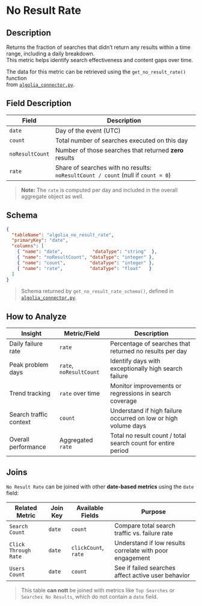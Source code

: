 # No Result Rate

## Description

Returns the fraction of searches that didn’t return any results within a time range, including a daily breakdown.  
This metric helps identify search effectiveness and content gaps over time.

The data for this metric can be retrieved using the `get_no_result_rate()` function  
from [`algolia_connector.py`](../algolia_connector.py).

## Field Description

| Field            | Description                                                                      |
|------------------|----------------------------------------------------------------------------------|
| `date`           | Day of the event (UTC)                                                           |
| `count`          | Total number of searches executed on this day                                   |
| `noResultCount`  | Number of those searches that returned **zero** results                         |
| `rate`           | Share of searches with no results: `noResultCount / count` (null if `count = 0`) |

> **Note:** The `rate` is computed per day and included in the overall aggregate object as well.

## Schema

```json
{
  "tableName": "algolia_no_result_rate",
  "primaryKey": "date",
  "columns": [
    { "name": "date",           "dataType": "string"  },
    { "name": "noResultCount", "dataType": "integer" },
    { "name": "count",         "dataType": "integer" },
    { "name": "rate",          "dataType": "float"   }
  ]
}
```

> Schema returned by `get_no_result_rate_schema()`, defined in [`algolia_connector.py`](../algolia_connector.py).

## How to Analyze

| Insight                          | Metric/Field                | Description                                                              |
|----------------------------------|-----------------------------|--------------------------------------------------------------------------|
| Daily failure rate               | `rate`                      | Percentage of searches that returned no results per day                  |
| Peak problem days                | `rate`, `noResultCount`     | Identify days with exceptionally high search failure                     |
| Trend tracking                   | `rate` over time            | Monitor improvements or regressions in search coverage                   |
| Search traffic context           | `count`                     | Understand if high failure occurred on low or high volume days           |
| Overall performance              | Aggregated `rate`           | Total no result count / total search count for entire period             |

## Joins

`No Result Rate` can be joined with other **date-based metrics** using the `date` field:

| Related Metric           | Join Key | Available Fields             | Purpose                                                                 |
|--------------------------|----------|-------------------------------|-------------------------------------------------------------------------|
| `Search Count`           | `date`   | `count`                       | Compare total search traffic vs. failure rate                           |
| `Click Through Rate`     | `date`   | `clickCount`, `rate`          | Understand if low results correlate with poor engagement                |
| `Users Count`            | `date`   | `count`                       | See if failed searches affect active user behavior                      |

> This table **can nott** be joined with metrics like `Top Searches` or `Searches No Results`, which do not contain a `date` field.